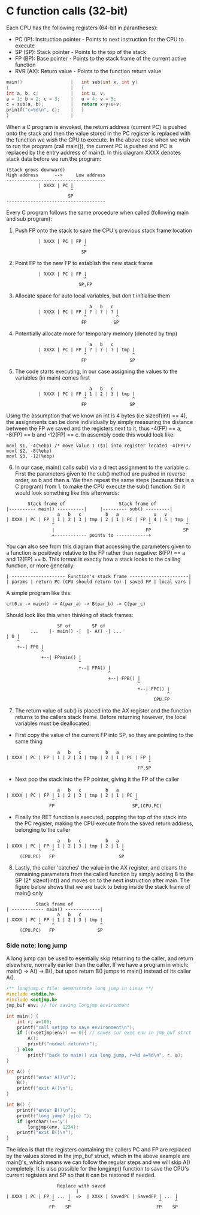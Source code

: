 # C function calls (32-bit)


Each CPU has the following registers (64-bit in parantheses):
* PC (IP): Instruction pointer  - Points to next instruction for the CPU to execute
* SP (SP): Stack pointer        - Points to the top of the stack
* FP (BP): Base pointer         - Points to the stack frame of the current active function
* RVR (AX): Return value      - Points to the function return value

```c
main()                  |   int sub(int x, int y)
{                       |   {
int a, b, c;            |   int u, v;
a = 1; b = 2; c = 3;    |   u = 4; v = 5;
c = sub(a, b);          |   return x+y+u+v;
printf("c=%d\n", c);    |   }
}                       |
```

When a C program is envoked, the return address (current PC) is pushed onto the stack and then the value stored in the PC register is replaced with the function we wish the CPU to execute. In the above case when we wish to run the program (call main()), the current PC is pushed and PC is replaced by the entry address of main(). In this diagram XXXX denotes stack data before we run the program:

```
(Stack grows downward)
High address      -->     Low address
-------------------------------------
            | XXXX | PC |
                        ^
                       SP
-------------------------------------
```

Every C program follows the same procedure when called (following main and sub program):
1. Push FP onto the stack to save the CPU's previous stack frame location
```
            | XXXX | PC | FP |
                             ^
                            SP
```
2. Point FP to the new FP to establish the new stack frame
```
            | XXXX | PC | FP |
                             ^
                           SP,FP
```

3. Allocate space for auto local variables, but don't initialise them
```
                               a   b   c
            | XXXX | PC | FP | ? | ? | ? |
                             ^           ^
                            FP          SP
```
4. Potentially allocate more for temporary memory (denoted by tmp)
```
                               a   b   c
            | XXXX | PC | FP | ? | ? | ? | tmp |
                             ^                 ^
                            FP                SP
```
5. The code starts executing, in our case assigning the values to the variables
   (in main) comes first
```
                               a   b   c
            | XXXX | PC | FP | 1 | 2 | 3 | tmp |
                             ^                 ^
                            FP                SP
```
Using the assumption that we know an int is 4 bytes (i.e sizeof(int) == 4), the
assignments can be done individually by simply measuring the distance between
the FP we saved and the registers next to it, thus -4(FP) == a, -8(FP) == b and
-12(FP) == c. In assembly code this would look like:
```assembly
movl $1, -4(%ebp) /* move value 1 ($1) into register located -4(FP)*/
movl $2, -8(%ebp)
movl $3, -12(%ebp)
```
6. In our case, main() calls sub() via a direct assignment to the variable c.
First the parameters given to the sub() method are pushed in reverse order, so b
and then a. We then repeat the same steps (because this is a C program) from 1.
to make the CPU execute the sub() function. So it would look something like this afterwards:
```
        Stack frame of                    Stack frame of
|---------- main() ----------|     |--------- sub() ---------|
                   a   b   c         b   a             u   v
| XXXX | PC | FP | 1 | 2 | 3 | tmp | 2 | 1 | PC | FP | 4 | 5 | tmp |
                 ^                                   ^             ^
                 |                                  FP            SP
                 +------------ points to ------------+
```
You can also see from this diagram that accessing the parameters given to a
function is positively relative to the FP rather than negative: 8(FP) == a and
12(FP) == b. This format is exactly how a stack looks to the calling function,
or more generally:
```
| -------------------- Function's stack frame ----------------------|
| params | return PC (CPU should return to) | saved FP | local vars |
```

A simple program like this:
```
crt0.o -> main() -> A(par_a) -> B(par_b) -> C(par_c)
```
Should look like this when thinking of stack frames:

```
                   SF of        SF of
         ...    |- main() -|  |- A() -| ...
| 0 |
    ^ 
    +--| FP0 |
             ^
             +--| FPmain() |
                           ^
                           +--| FPA() |
                                      ^
                                      +--| FPB() |
                                                 ^
                                                 +--| FPC() |
                                                            ^
                                                       CPU.FP
```

7. The return value of sub() is placed into the AX register and the
function returns to the callers stack frame. Before returning however, the local
variables must be deallocated:
* First copy the value of the current FP into SP, so they are pointing to the
same thing
```
                   a   b   c         b   a 
| XXXX | PC | FP | 1 | 2 | 3 | tmp | 2 | 1 | PC | FP | 
                                                     ^
                                                 FP,SP
```
* Next pop the stack into the FP pointer, giving it the FP of the caller
```
                   a   b   c         b   a 
| XXXX | PC | FP | 1 | 2 | 3 | tmp | 2 | 1 | PC |
                 ^                              ^
                FP                             SP,(CPU.PC)
```
* Finally the RET function is executed, popping the top of the stack into the PC
  register, making the CPU execute from the saved return address, belonging to
  the caller
```
                   a   b   c         b   a 
| XXXX | PC | FP | 1 | 2 | 3 | tmp | 2 | 1 |
            ^    ^                         ^
     (CPU.PC)   FP                        SP
```
8. Lastly, the caller 'catches' the value in the AX register, and cleans the
   remaining parameters from the called function by simply adding 8 to the SP
   (2* sizeof(int)) and moves on to the next instruction after main. The figure
   below shows that we are back to being inside the stack frame of main() only
```
           Stack frame of
| ------------ main() -------------|
                   a   b   c
| XXXX | PC | FP | 1 | 2 | 3 | tmp |
            ^    ^                 ^
     (CPU.PC)   FP                SP
```

### Side note: long jump
A long jump can be used to esentially skip returning to the caller, and return
elsewhere, normally earlier than the caller. If we have a program in which:
main() -> A() -> B(), but upon return B() jumps to main() instead of its caller A().
```c
/** longjump.c file: demonstrate long jump in Linux **/
#include <stdio.h>
#include <setjmp.h>
jmp_buf env; // for saving longjmp environment

int main() {
    int r, a=100;
    printf("call setjmp to save environment\n");
    if ((r=setjmp(env)) == 0){ // saves cur exec env in jmp_buf strct
        A();
        printf("normal return\n");
    } else
        printf("back to main() via long jump, r=%d a=%d\n", r, a);
}

int A() { 
    printf("enter A()\n");
    B();
    printf("exit A()\n");
}

int B() {
    printf("enter B()\n");
    printf("long jump? (y|n) ");
    if (getchar()=='y')
        longjmp(env, 1234);
    printf("exit B()\n");
}
```
The idea is that the registers containing the callers PC and FP are replaced
by the values stored in the jmp_buf struct, which in the above example are
main()'s, which means we can follow the regular steps and we will skip A()
completely. It is also possible for the longjmp() function to save the CPU's
current registers and SP so that it can be restored if needed.

```
                   Replace with saved
                          |
| XXXX | PC | FP | ... |  =>  | XXXX | SavedPC | SavedFP | ... |
                 ^     ^                                 ^     ^
                FP    SP                                FP    SP
```

